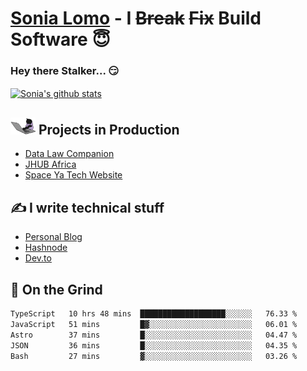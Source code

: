 # [Sonia Lomo](https://sonylomo.github.io/) - I ~~Break~~ ~~Fix~~ Build Software 😇
### Hey there Stalker... 😏 

<a href="https://github.com/sonylomo/github-readme-stats">
  <img align="center" src="https://media.giphy.com/media/lU05nFSW6Y2A/giphy.gif" alt="Sonia's github stats" />
</a>

## <img src="assets/devcat.gif" width="40"> Projects in Production
- [Data Law Companion](https://datalawcompanion.org/)
- [JHUB Africa](https://jhubafrica.com/)
- [Space Ya Tech Website](https://www.spaceyatech.com/)

## ✍️ I write technical stuff
- [Personal Blog](https://sonylomo-github-io.vercel.app/blog)
- [Hashnode](https://sonylomo.hashnode.dev/)
- [Dev.to](https://dev.to/sonylomo)

## 🤡 On the Grind
<!--START_SECTION:waka-->

```txt
TypeScript   10 hrs 48 mins  ███████████████████░░░░░░   76.33 %
JavaScript   51 mins         █▓░░░░░░░░░░░░░░░░░░░░░░░   06.01 %
Astro        37 mins         █░░░░░░░░░░░░░░░░░░░░░░░░   04.47 %
JSON         36 mins         █░░░░░░░░░░░░░░░░░░░░░░░░   04.35 %
Bash         27 mins         ▓░░░░░░░░░░░░░░░░░░░░░░░░   03.26 %
```

<!--END_SECTION:waka-->
